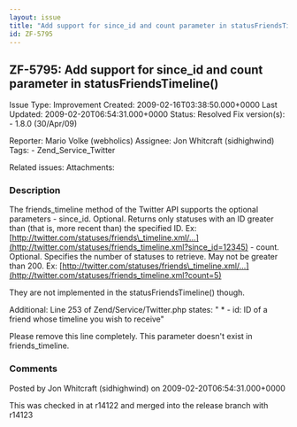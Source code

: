 ```yaml
---
layout: issue
title: "Add support for since_id and count parameter in statusFriendsTimeline()"
id: ZF-5795
---
```


ZF-5795: Add support for since\_id and count parameter in statusFriendsTimeline()
---------------------------------------------------------------------------------

 Issue Type: Improvement Created: 2009-02-16T03:38:50.000+0000 Last Updated: 2009-02-20T06:54:31.000+0000 Status: Resolved Fix version(s): - 1.8.0 (30/Apr/09)
 
 Reporter:  Mario Volke (webholics)  Assignee:  Jon Whitcraft (sidhighwind)  Tags: - Zend\_Service\_Twitter
 
 Related issues: 
 Attachments: 
### Description

The friends\_timeline method of the Twitter API supports the optional parameters - since\_id. Optional. Returns only statuses with an ID greater than (that is, more recent than) the specified ID. Ex: [http://twitter.com/statuses/friends\_timeline.xml/…](http://twitter.com/statuses/friends_timeline.xml?since_id=12345) - count. Optional. Specifies the number of statuses to retrieve. May not be greater than 200. Ex: [http://twitter.com/statuses/friends\_timeline.xml/…](http://twitter.com/statuses/friends_timeline.xml?count=5)

They are not implemented in the statusFriendsTimeline() though.

Additional: Line 253 of Zend/Service/Twitter.php states: " \* - id: ID of a friend whose timeline you wish to receive"

Please remove this line completely. This parameter doesn't exist in friends\_timeline.

 

 

### Comments

Posted by Jon Whitcraft (sidhighwind) on 2009-02-20T06:54:31.000+0000

This was checked in at r14122 and merged into the release branch with r14123

 

 